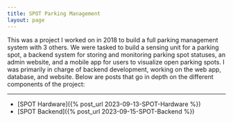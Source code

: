 ```yaml
---
title: SPOT Parking Management
layout: page
---
```

This was a project I worked on in 2018 to build a full parking management system with 3 others. We were tasked to build a sensing unit for a parking spot, a backend system for storing and monitoring parking spot statuses, an admin website, and a mobile app for users to visualize open parking spots. I was primarily in charge of backend development, working on the web app, database, and website.
Below are posts that go in depth on the different components of the project:

---

- [SPOT Hardware]({% post_url 2023-09-13-SPOT-Hardware %})
- [SPOT Backend]({% post_url 2023-09-15-SPOT-Backend %})

